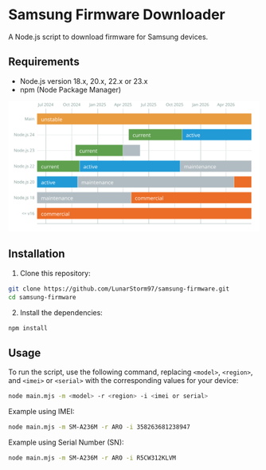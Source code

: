 # Samsung Firmware Downloader

A Node.js script to download firmware for Samsung devices.

## Requirements

- Node.js version 18.x, 20.x, 22.x or 23.x
- npm (Node Package Manager)

<p><img src="https://raw.githubusercontent.com/nodejs/Release/refs/heads/main/schedule.svg" alt="LTS Schedule"/></p>

## Installation

1. Clone this repository:

```bash
git clone https://github.com/LunarStorm97/samsung-firmware.git
cd samsung-firmware
```

2. Install the dependencies:

```bash
npm install
```

## Usage

To run the script, use the following command, replacing `<model>`, `<region>`, and `<imei>` or `<serial>` with the corresponding values for your device:

```bash
node main.mjs -m <model> -r <region> -i <imei or serial>
```

Example using IMEI:

```bash
node main.mjs -m SM-A236M -r ARO -i 358263681238947
```

Example using Serial Number (SN):

```bash
node main.mjs -m SM-A236M -r ARO -i R5CW312KLVM
```
